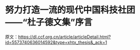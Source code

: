 # 努力打造一流的现代中国科技社团 ——“杜子德文集”序言

原文：https://dl.ccf.org.cn/article/articleDetail.html?id=5573740636014592&type=xhtx_thesis&_ack=1
